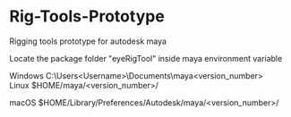 # Rig-Tools-Prototype
Rigging tools prototype for autodesk maya

Locate the package folder "eyeRigTool" inside maya environment variable

Windows	C:\Users\<Username>\Documents\maya\<version_number>\
Linux	$HOME/maya/<version_number>/ 

macOS	$HOME/Library/Preferences/Autodesk/maya/<version_number>/

